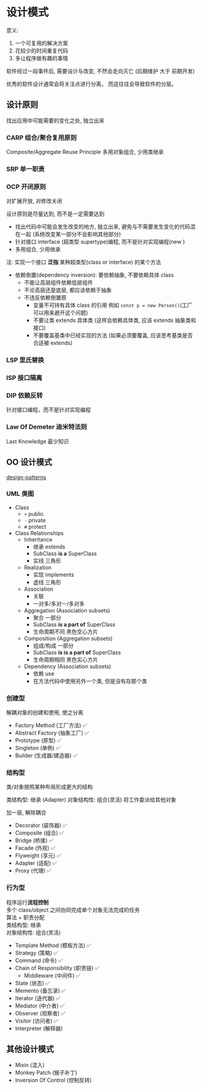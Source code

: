 # 设计模式

意义:

1. 一个可复用的解决方案
2. 花较少的时间重复代码
3. 多让程序做有趣的事情

软件经过一段事件后, 需要设计与改变, 不然会走向灭亡 (后期维护 大于 前期开发)  

优秀的软件设计通常会将关注点进行分离， 而这往往会导致软件的分层。 

## 设计原则

找出应用中可能需要的变化之处, 独立出来

### CARP 组合/聚合复用原则

Composite/Aggregate Reuse Principle
多用对象组合, 少用类继承

### SRP 单一职责

### OCP 开闭原则

对扩展开放, 对修改关闭

设计原则是尽量达到, 而不是一定需要达到

- 找出代码中可能会发生改变的地方, 独立出来, 避免与不需要发生变化的代码混在一起 (系统改变某一部分不会影响其他部分)
- 针对接口 interface (超类型 supertype)编程, 而不是针对实现编程(new )
- 多用组合, 少用继承

注: 实现一个接口 **泛指** 某种超类型(class or interface) 的某个方法

- 依赖倒置(dependency inversion): 要依赖抽象, 不要依赖具体 class
    -  不能让高层组件依赖低层组件
    -  不论高层还是底层, 都应该依赖于抽象
    -  不违反依赖倒置原
        + 变量不可持有具体 class 的引用 例如 `const p = new Person()`(工厂可以用来避开这个问题)
        + 不要让类 extends 具体类 (这样会依赖具体类, 应该 extends 抽象类和接口)
        + 不要覆盖基类中已经实现的方法 (如果必须要覆盖, 应该思考基类是否合适被 extends)

### LSP 里氏替换

### ISP 接口隔离

### DIP 依赖反转

针对接口编程，而不是针对实现编程 

### Law Of Demeter 迪米特法则

Last Knowledge 最少知识

## OO 设计模式

[design-patterns](https://refactoringguru.cn/design-patterns#intro-patterns)

### UML 类图

- Class
    - `+` public
    - `-` private
    - `#` protect
- Class Relationships
    - Inheritance 
        - 继承 extends
        - SubClass **is a** SuperClass
        - 实线 三角形
    - Realization 
        - 实现 implements 
        - 虚线 三角形
    - Association
        - 关联
        - 一对多/多对一/多对多
    - Aggregation (Association subsets)
        - 聚合 一部分
        - SubClass **is a part of** SuperClass
        - 生命周期不同 黑色空心方片
    - Composition (Aggregation subsets)
        - 组成/构成 一部分
        - SubClass **is is a part of** SuperClass
        - 生命周期相同 黑色实心方片
    - Dependency (Association subsets)
        - 依赖 use
        - 在方法代码中使用另外一个类, 但是没有存那个类



### 创建型

解耦对象的创建和使用, 使之分离 

- Factory Method (工厂方法) ✅
- Abstract Factory (抽象工厂) ✅
- Prototype (原型) ✅
- Singleton (单例) ✅
- Builder (生成器/建造器) ✅

### 结构型

类/对象按照某种布局形成更大的结构

类结构型: 继承 (Adapter)
对象结构性: 组合(灵活) 将工作委派给其他对象

加一层, 解除耦合

- Decorator (装饰器) ✅
- Composite (组合) ✅
- Bridge (桥接) ✅
- Facade (外观) ✅
- Flyweight (享元) ✅
- Adapter (适配) ✅
- Proxy (代理) ✅

### 行为型

程序运行**流程控制**  
多个 class/object 之间协同完成单个对象无法完成的任务  
算法 + 职责分配  
类结构型: 继承  
对象结构性: 组合(灵活)  

- Template Method (模板方法) ✅
- Strategy (策略) ✅
- Command (命令) ✅
- Chain of Responsibility (职责链) ✅
    - Middleware (中间件) ✅
- State (状态) ✅
- Memento (备忘录) ✅
- Iterator (迭代器) ✅
- Mediator (中介者) ✅
- Observer (观察者) ✅
- Visitor (访问者) ✅
- Interpreter (解释器)

## 其他设计模式

- Mixin (混入)
- Monkey Patch (猴子补丁)
- Inversion Of Control (控制反转)
